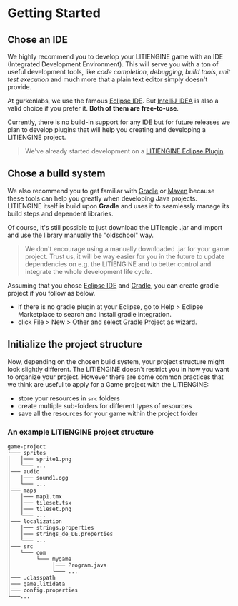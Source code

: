 # Getting Started

## Chose an IDE

We highly recommend you to develop your LITIENGINE game with an IDE \(Integrated Development Environment\). This will serve you with a ton of useful development tools, like _code completion_, _debugging_, _build tools_, _unit test execution_ and much more that a plain text editor simply doesn't provide.

At gurkenlabs, we use the famous [Eclipse IDE](https://www.eclipse.org/downloads/packages/release/kepler/sr1/eclipse-ide-java-developers). But [IntelliJ IDEA](https://www.jetbrains.com/idea/) is also a valid choice if you prefer it. **Both of them are free-to-use**.

Currently, there is no build-in support for any IDE but for future releases we plan to develop plugins that will help you creating and developing a LITIENGINE project.

> We've already started development on a [LITIENGINE Eclipse Plugin](https://github.com/gurkenlabs/litiengine-eclipse-plugin).

## Chose a build system

We also recommend you to get familiar with [Gradle](https://gradle.org/) or [Maven](https://maven.apache.org/) because these tools can help you greatly when developing Java projects. LITIENGINE itself is build upon **Gradle** and uses it to seamlessly manage its build steps and dependent libraries.

Of course, it's still possible to just download the LITIengie .jar and import and use the library manually the "oldschool" way.

> We don't encourage using a manually downloaded .jar for your game project. Trust us, it will be way easier for you in the future to update dependencies on e.g. the LITIENGINE and to better control and integrate the whole development life cycle.

Assuming that you chose [Eclipse IDE](https://www.eclipse.org/downloads/packages/release/kepler/sr1/eclipse-ide-java-developers) and [Gradle](https://gradle.org/), you can create gradle project if you follow as below.
* if there is no gradle plugin at your Eclipse, go to Help > Eclipse Marketplace to search and install gradle integration.
* click File > New > Other and select Gradle Project as wizard.

## Initialize the project structure

Now, depending on the chosen build system, your project structure might look slightly different. The LITIENGINE doesn't restrict you in how you want to organize your project. However there are some common practices that we think are useful to apply for a Game project with the LITIENGINE:

* store your resources in `src` folders
* create multiple sub-folders for different types of resources
* save all the resources for your game within the project folder

### An example LITIENGINE project structure

```text
game-project
└─── sprites
│   │─── sprite1.png
│   └─── ...
│─── audio
│   │─── sound1.ogg
│   └─── ...
│─── maps
│   │─── map1.tmx
│   │─── tileset.tsx
│   │─── tileset.png
│   └─── ...
│─── localization
│   │─── strings.properties
│   │─── strings_de_DE.properties
│   └─── ...
│─── src
│   └─── com
│        └─── mygame
│             │─── Program.java
│             └─── ...
│─── .classpath
│─── game.litidata
│─── config.properties
└───...
```

